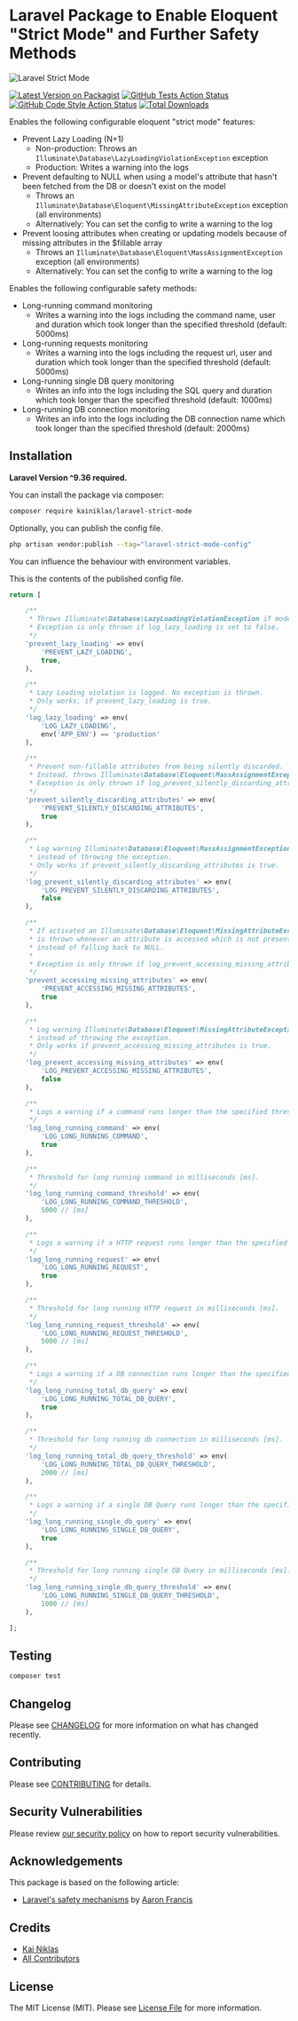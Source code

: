# Laravel Package to Enable Eloquent "Strict Mode" and Further Safety Methods

![Laravel Strict Mode](art/laravel-strict-mode.png)

[![Latest Version on Packagist](https://img.shields.io/packagist/v/kainiklas/laravel-strict-mode.svg?style=flat-square)](https://packagist.org/packages/kainiklas/laravel-strict-mode)
[![GitHub Tests Action Status](https://img.shields.io/github/workflow/status/kainiklas/laravel-strict-mode/run-tests?label=tests)](https://github.com/kainiklas/laravel-strict-mode/actions?query=workflow%3Arun-tests+branch%3Amain)
[![GitHub Code Style Action Status](https://img.shields.io/github/workflow/status/kainiklas/laravel-strict-mode/Fix%20PHP%20code%20style%20issues?label=code%20style)](https://github.com/kainiklas/laravel-strict-mode/actions?query=workflow%3A"Fix+PHP+code+style+issues"+branch%3Amain)
[![Total Downloads](https://img.shields.io/packagist/dt/kainiklas/laravel-strict-mode.svg?style=flat-square)](https://packagist.org/packages/kainiklas/laravel-strict-mode)

Enables the following configurable eloquent "strict mode" features:

- Prevent Lazy Loading (N+1)
    - Non-production: Throws an `Illuminate\Database\LazyLoadingViolationException` exception
    - Production: Writes a warning into the logs
- Prevent defaulting to NULL when using a model's attribute that hasn't been fetched from the DB or doesn't exist on the model
    - Throws an `Illuminate\Database\Eloquent\MissingAttributeException` exception (all environments)
    - Alternatively: You can set the config to write a warning to the log
- Prevent loosing attributes when creating or updating models because of missing attributes in the $fillable array
    - Throws an `Illuminate\Database\Eloquent\MassAssignmentException` exception (all environments)
    - Alternatively: You can set the config to write a warning to the log

Enables the following configurable safety methods:

- Long-running command monitoring
    - Writes a warning into the logs including the command name, user and duration which took longer than the specified threshold (default: 5000ms)
- Long-running requests monitoring
    - Writes a warning into the logs including the request url, user and duration which took longer than the specified threshold (default: 5000ms)
- Long-running single DB query monitoring
    - Writes an info into the logs including the SQL query and duration which took longer than the specified threshold (default: 1000ms)
- Long-running DB connection monitoring
    - Writes an info into the logs including the DB connection name which took longer than the specified threshold (default: 2000ms)


## Installation

**Laravel Version ^9.36 required.**

You can install the package via composer:

```bash
composer require kainiklas/laravel-strict-mode
```

Optionally, you can publish the config file. 

```bash
php artisan vendor:publish --tag="laravel-strict-mode-config"
```

You can influence the behaviour with environment variables.

This is the contents of the published config file.

```php
return [

    /**
     * Throws Illuminate\Database\LazyLoadingViolationException if model is lazy loaded.
     * Exception is only thrown if log_lazy_loading is set to false.
     */
    'prevent_lazy_loading' => env(
        'PREVENT_LAZY_LOADING',
        true,
    ),

    /**
     * Lazy Loading violation is logged. No exception is thrown.
     * Only works, if prevent_lazy_loading is true.
     */
    'log_lazy_loading' => env(
        'LOG_LAZY_LOADING',
        env('APP_ENV') == 'production'
    ),

    /**
     * Prevent non-fillable attributes from being silently discarded.
     * Instead, throws Illuminate\Database\Eloquent\MassAssignmentException.
     * Exception is only thrown if log_prevent_silently_discarding_attributes is false.
     */
    'prevent_silently_discarding_attributes' => env(
        'PREVENT_SILENTLY_DISCARDING_ATTRIBUTES',
        true
    ),

    /**
     * Log warning Illuminate\Database\Eloquent\MassAssignmentException
     * instead of throwing the exception.
     * Only works if prevent_silently_discarding_attributes is true.
     */
    'log_prevent_silently_discarding_attributes' => env(
        'LOG_PREVENT_SILENTLY_DISCARDING_ATTRIBUTES',
        false
    ),

    /**
     * If activated an Illuminate\Database\Eloquent\MissingAttributeException
     * is thrown whenever an attribute is accessed which is not present in the model,
     * instead of falling back to NULL.
     *
     * Exception is only thrown if log_prevent_accessing_missing_attributes is false.
     */
    'prevent_accessing_missing_attributes' => env(
        'PREVENT_ACCESSING_MISSING_ATTRIBUTES',
        true
    ),

    /**
     * Log warning Illuminate\Database\Eloquent\MissingAttributeException
     * instead of throwing the exception.
     * Only works if prevent_accessing_missing_attributes is true.
     */
    'log_prevent_accessing_missing_attributes' => env(
        'LOG_PREVENT_ACCESSING_MISSING_ATTRIBUTES',
        false
    ),

    /**
     * Logs a warning if a command runs longer than the specified threshold.
     */
    'log_long_running_command' => env(
        'LOG_LONG_RUNNING_COMMAND',
        true
    ),

    /**
     * Threshold for long running command in milliseconds [ms].
     */
    'log_long_running_command_threshold' => env(
        'LOG_LONG_RUNNING_COMMAND_THRESHOLD',
        5000 // [ms]
    ),

    /**
     * Logs a warning if a HTTP request runs longer than the specified threshold.
     */
    'log_long_running_request' => env(
        'LOG_LONG_RUNNING_REQUEST',
        true
    ),

    /**
     * Threshold for long running HTTP request in milliseconds [ms].
     */
    'log_long_running_request_threshold' => env(
        'LOG_LONG_RUNNING_REQUEST_THRESHOLD',
        5000 // [ms]
    ),

    /**
     * Logs a warning if a DB connection runs longer than the specified threshold.
     */
    'log_long_running_total_db_query' => env(
        'LOG_LONG_RUNNING_TOTAL_DB_QUERY',
        true
    ),

    /**
     * Threshold for long running db connection in milliseconds [ms].
     */
    'log_long_running_total_db_query_threshold' => env(
        'LOG_LONG_RUNNING_TOTAL_DB_QUERY_THRESHOLD',
        2000 // [ms]
    ),

    /**
     * Logs a warning if a single DB Query runs longer than the specified threshold.
     */
    'log_long_running_single_db_query' => env(
        'LOG_LONG_RUNNING_SINGLE_DB_QUERY',
        true
    ),

    /**
     * Threshold for long running single DB Query in milliseconds [ms].
     */
    'log_long_running_single_db_query_threshold' => env(
        'LOG_LONG_RUNNING_SINGLE_DB_QUERY_THRESHOLD',
        1000 // [ms]
    ),

];
```


## Testing

```bash
composer test
```

## Changelog

Please see [CHANGELOG](CHANGELOG.md) for more information on what has changed recently.

## Contributing

Please see [CONTRIBUTING](CONTRIBUTING.md) for details.

## Security Vulnerabilities

Please review [our security policy](../../security/policy) on how to report security vulnerabilities.

## Acknowledgements

This package is based on the following article:
- [Laravel's safety mechanisms](https://planetscale.com/blog/laravels-safety-mechanisms#model-strictness) by [Aaron Francis](https://github.com/aarondfrancis)

## Credits

- [Kai Niklas](https://github.com/kainiklas)
- [All Contributors](../../contributors)

## License

The MIT License (MIT). Please see [License File](LICENSE.md) for more information.
